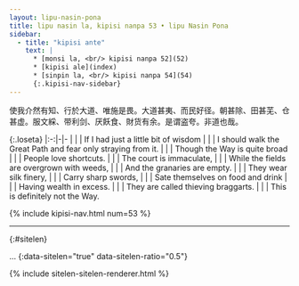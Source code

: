 ```yaml
---
layout: lipu-nasin-pona
title: lipu nasin la, kipisi nanpa 53 • lipu Nasin Pona
sidebar:
  - title: "kipisi ante"
    text: |
      * [monsi la, <br/> kipisi nanpa 52](52)
      * [kipisi ale](index)
      * [sinpin la, <br/> kipisi nanpa 54](54)
      {:.kipisi-nav-sidebar}
---
```


使我介然有知、行於大道、唯施是畏。大道甚夷、而民好径。朝甚除、田甚芜、仓甚虚。服文綵、带利剑、厌飫食、財货有余。是谓盗夸。非道也哉。

{:.loseta}
|:-:|-|-
|  |  | If I had just a little bit of wisdom
|  |  | I should walk the Great Path and fear only straying from it.
|  |  | Though the Way is quite broad
|  |  | People love shortcuts.
|  |  | The court is immaculate,
|  |  | While the fields are overgrown with weeds,
|  |  | And the granaries are empty.
|  |  | They wear silk finery,
|  |  | Carry sharp swords,
|  |  | Sate themselves on food and drink
|  |  | Having wealth in excess.
|  |  | They are called thieving braggarts.
|  |  | This is definitely not the Way.

{% include kipisi-nav.html num=53 %}

-------
{:#sitelen}

...
{:data-sitelen="true" data-sitelen-ratio="0.5"}

{% include sitelen-sitelen-renderer.html %}
